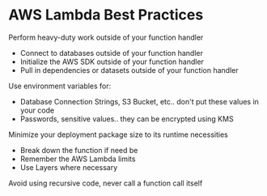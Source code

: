 # AWS Lambda Best Practices

Perform heavy-duty work outside of your function handler
- Connect to databases outside of your function handler
- Initialize the AWS SDK outside of your function handler
- Pull in dependencies or datasets outside of your function handler

Use environment variables for:
- Database Connection Strings, S3 Bucket, etc.. don't put these values in your code
- Passwords, sensitive values.. they can be encrypted using KMS

Minimize your deployment package size to its runtime necessities
- Break down the function if need be
- Remember the AWS Lambda limits
- Use Layers where necessary

Avoid using recursive code, never call a function call itself
